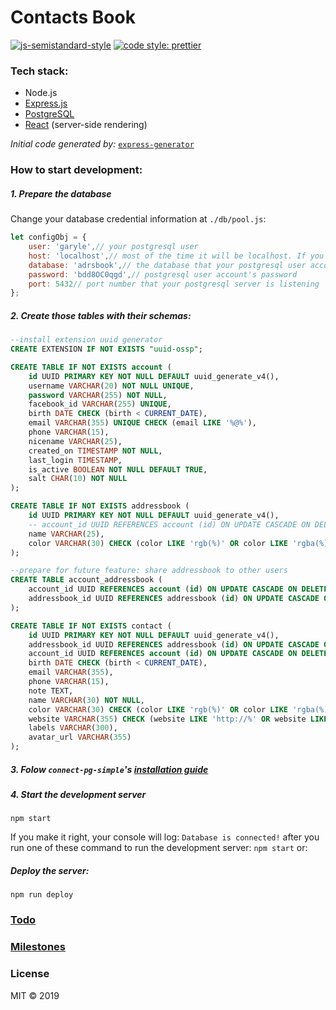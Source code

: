 Contacts Book
===
[![js-semistandard-style](https://img.shields.io/badge/code%20style-semistandard-brightgreen.svg?style=flat-square)](https://github.com/Flet/semistandard)
[![code style: prettier](https://img.shields.io/badge/code_style-prettier-ff69b4.svg?style=flat-square)](https://github.com/prettier/prettier)

### Tech stack:

- Node.js
- [Express.js](https://github.com/expressjs/express)
- [PostgreSQL](https://github.com/brianc/node-postgres)
- [React](https://github.com/facebook/react) (server-side rendering)

*Initial code generated by:* [`express-generator`](https://github.com/expressjs/generator)

### How to start development:

##### 1. Prepare the database

Change your database credential information at `./db/pool.js`:

```js
let configObj = {
    user: 'garyle',// your postgresql user
    host: 'localhost',// most of the time it will be localhost. If you use docker, please check their document
    database: 'adrsbook',// the database that your postgresql user account has rights to manage
    password: 'bdd8OC0qgd',// postgresql user account's password
    port: 5432// port number that your postgresql server is listening
};
```

##### 2. Create those tables with their schemas:

```sql
--install extension uuid generator
CREATE EXTENSION IF NOT EXISTS "uuid-ossp";

CREATE TABLE IF NOT EXISTS account (
    id UUID PRIMARY KEY NOT NULL DEFAULT uuid_generate_v4(),
    username VARCHAR(20) NOT NULL UNIQUE,
    password VARCHAR(255) NOT NULL,
    facebook_id VARCHAR(255) UNIQUE,
    birth DATE CHECK (birth < CURRENT_DATE),
    email VARCHAR(355) UNIQUE CHECK (email LIKE '%@%'),
    phone VARCHAR(15),
    nicename VARCHAR(25),
    created_on TIMESTAMP NOT NULL,
    last_login TIMESTAMP,
    is_active BOOLEAN NOT NULL DEFAULT TRUE,
    salt CHAR(10) NOT NULL
);

CREATE TABLE IF NOT EXISTS addressbook (
    id UUID PRIMARY KEY NOT NULL DEFAULT uuid_generate_v4(),
    -- account_id UUID REFERENCES account (id) ON UPDATE CASCADE ON DELETE SET NULL,
    name VARCHAR(25),
    color VARCHAR(30) CHECK (color LIKE 'rgb(%)' OR color LIKE 'rgba(%)' OR color LIKE '#%' OR color LIKE 'hsl(%)')
);

--prepare for future feature: share addressbook to other users
CREATE TABLE account_addressbook (
    account_id UUID REFERENCES account (id) ON UPDATE CASCADE ON DELETE CASCADE,
    addressbook_id UUID REFERENCES addressbook (id) ON UPDATE CASCADE ON DELETE CASCADE
);

CREATE TABLE IF NOT EXISTS contact (
    id UUID PRIMARY KEY NOT NULL DEFAULT uuid_generate_v4(),
    addressbook_id UUID REFERENCES addressbook (id) ON UPDATE CASCADE ON DELETE CASCADE,
    account_id UUID REFERENCES account (id) ON UPDATE CASCADE ON DELETE SET NULL,
    birth DATE CHECK (birth < CURRENT_DATE),
    email VARCHAR(355),
    phone VARCHAR(15),
    note TEXT,
    name VARCHAR(30) NOT NULL,
    color VARCHAR(30) CHECK (color LIKE 'rgb(%)' OR color LIKE 'rgba(%)' OR color LIKE '#%' OR color LIKE 'hsl(%)'),
    website VARCHAR(355) CHECK (website LIKE 'http://%' OR website LIKE 'https://%'),
    labels VARCHAR(300),
    avatar_url VARCHAR(355)
);
```

##### 3. Folow `connect-pg-simple`'s [installation guide](https://www.npmjs.com/package/connect-pg-simple#installation)

##### 4. Start the development server

```
npm start
```

If you make it right, your console will log: `Database is connected!` after you run one of these command to run the development server: `npm start` or:

##### Deploy the server:

```
npm run deploy
```

### [Todo](https://github.com/lvnam96/contactsbook/projects)

### [Milestones](https://github.com/lvnam96/contactsbook/milestones)

### License
MIT &copy; 2019
